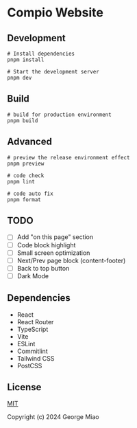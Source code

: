 # Compio Website

## Development

```shell
# Install dependencies
pnpm install

# Start the development server
pnpm dev
```

## Build

```shell
# build for production environment
pnpm build
```

## Advanced

```shell
# preview the release environment effect
pnpm preview

# code check
pnpm lint

# code auto fix
pnpm format
```

## TODO

- [ ] Add "on this page" section
- [ ] Code block highlight
- [ ] Small screen optimization
- [ ] Next/Prev page block (content-footer)
- [ ] Back to top button
- [ ] Dark Mode

## Dependencies

- React
- React Router
- TypeScript
- Vite
- ESLint
- Commitlint
- Tailwind CSS
- PostCSS

## License

[MIT](https://github.com/compio-rs/website/blob/main/LICENSE)

Copyright (c) 2024 George Miao
